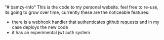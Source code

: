 "# bamzy-info" 
This is the code to my personal website. feel free to re-use, its going to grow over time,
currently these are the noticeable features:
* there is a webhook handler that authenticates github requests and in my case deploys the new code 
* it has an experimental jwt auth system